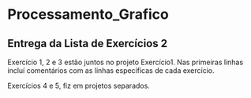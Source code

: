 # Processamento_Grafico

## Entrega da Lista de Exercícios 2

Exercício 1, 2 e 3 estão juntos no projeto Exercício1. Nas primeiras linhas incluí comentários com as linhas específicas de cada exercício.

Exercícios 4 e 5, fiz em projetos separados.
